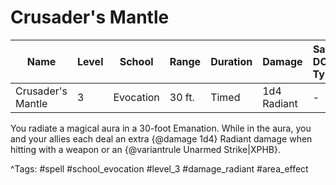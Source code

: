 # Crusader's Mantle

| Name | Level | School | Range | Duration | Damage | Save DC & Type |
|------|-------|--------|-------|----------|--------|----------------|
| Crusader's Mantle | 3 | Evocation | 30 ft. | Timed | 1d4 Radiant | - |

You radiate a magical aura in a 30-foot Emanation. While in the aura, you and your allies each deal an extra {@damage 1d4} Radiant damage when hitting with a weapon or an {@variantrule Unarmed Strike|XPHB}.

^Tags: #spell #school_evocation #level_3 #damage_radiant #area_effect